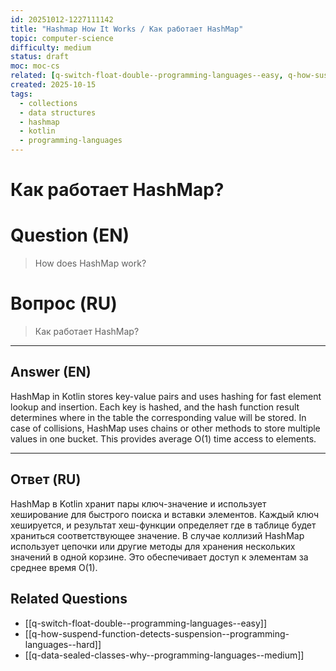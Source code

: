 ```yaml
---
id: 20251012-1227111142
title: "Hashmap How It Works / Как работает HashMap"
topic: computer-science
difficulty: medium
status: draft
moc: moc-cs
related: [q-switch-float-double--programming-languages--easy, q-how-suspend-function-detects-suspension--programming-languages--hard, q-data-sealed-classes-why--programming-languages--medium]
created: 2025-10-15
tags:
  - collections
  - data structures
  - hashmap
  - kotlin
  - programming-languages
---
```

# Как работает HashMap?

# Question (EN)
> How does HashMap work?

# Вопрос (RU)
> Как работает HashMap?

---

## Answer (EN)

HashMap in Kotlin stores key-value pairs and uses hashing for fast element lookup and insertion. Each key is hashed, and the hash function result determines where in the table the corresponding value will be stored. In case of collisions, HashMap uses chains or other methods to store multiple values in one bucket. This provides average O(1) time access to elements.

---

## Ответ (RU)

HashMap в Kotlin хранит пары ключ-значение и использует хеширование для быстрого поиска и вставки элементов. Каждый ключ хешируется, и результат хеш-функции определяет где в таблице будет храниться соответствующее значение. В случае коллизий HashMap использует цепочки или другие методы для хранения нескольких значений в одной корзине. Это обеспечивает доступ к элементам за среднее время O(1).

## Related Questions

- [[q-switch-float-double--programming-languages--easy]]
- [[q-how-suspend-function-detects-suspension--programming-languages--hard]]
- [[q-data-sealed-classes-why--programming-languages--medium]]
